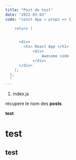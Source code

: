 ```yaml
---
title: "Post de test"
date: "2022-03-03"
code: "const App = props => {

    return (


      <div>
        <h1> React App </h1>
            <div>
                Awesome code
            </div>
      </div>
    );
  };
  "
---
```


1) index.js

récupere le nom des **posts**

**test**

# test
## test
